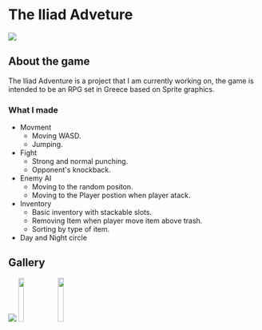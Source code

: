   # The Iliad Adveture

  <img src="https://i.postimg.cc/Hk5HkL6C/screen1.png"></img>


  <h2>About the game</h2>

  The Iliad Adventure is a project that I am currently working on,
  the game is intended to be an RPG set in Greece based on Sprite graphics.

  <h3>What I made</h3>
 
  * Movment
     - Moving WASD.
    - Jumping.
  * Fight 
    - Strong and normal punching.
    - Opponent's knockback.
  * Enemy AI 
    - Moving to the random positon.
    - Moving to the Player postion when player atack.
  * Inventory 
    - Basic inventory with stackable slots.
    - Removing Item when player move item above trash.
    - Sorting by type of item.
  * Day and Night circle


  <h2>Gallery</h2>
  <div dir="auto">
  <img src="https://i.postimg.cc/RZkGtYDk/Inventory.png"></img>
  <img src="https://i.postimg.cc/Hk5HkL6C/screen1.png" width="15%" ></img> 
  <img src="https://i.postimg.cc/cLkGNd6Q/screen2.png" width="15%" ></img>  
  </div>
